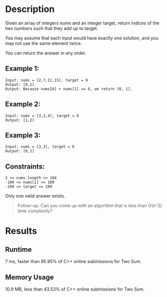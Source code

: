 # Description

Given an array of integers nums and an integer target, return indices of the two numbers such that they add up to target.

You may assume that each input would have exactly one solution, and you may not use the same element twice.

You can return the answer in any order.

## Example 1:

```
Input: nums = [2,7,11,15], target = 9
Output: [0,1]
Output: Because nums[0] + nums[1] == 9, we return [0, 1].
```

## Example 2:

```
Input: nums = [3,2,4], target = 6
Output: [1,2]
```

## Example 3:

```
Input: nums = [3,3], target = 6
Output: [0,1]
```

## Constraints:

```
2 <= nums.length <= 104
-109 <= nums[i] <= 109
-109 <= target <= 109
```

Only one valid answer exists.

> Follow-up: Can you come up with an algorithm that is less than O(n^2) time complexity?

# Results

## Runtime

7 ms, faster than 95.95% of C++ online submissions for Two Sum.

## Memory Usage

10.9 MB, less than 43.53% of C++ online submissions for Two Sum.
